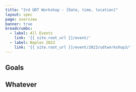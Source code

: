 ```yaml
---
title: "3rd UDT Workshop - [Date, time, location]"
layout: spec
page: overview
banner: true 
breadcrumbs:
  - label: All Events
    link: '{{ site.root_url }}/event/'
  - label: Naples 2023
    link: '{{ site.root_url }}/event/2023/udtworkshop3/'
---
```


## Goals
## Whatever
